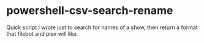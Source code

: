 # powershell-csv-search-rename

Quick script I wrote just to search for names of a show, then return a format that filebot and plex will like.

